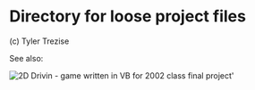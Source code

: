 # Directory for loose project files

(c) Tyler Trezise

See also:

![2D Drivin - game written in VB for 2002 class final project'](../../../2DDrivin "2D Drivin'")

